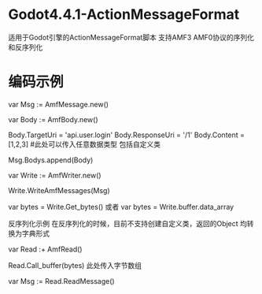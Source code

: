 # Godot4.4.1-ActionMessageFormat
适用于Godot引擎的ActionMessageFormat脚本 支持AMF3 AMF0协议的序列化和反序列化

# 编码示例

var Msg := AmfMessage.new()

var Body := AmfBody.new()

Body.TargetUri =  'api.user.login'
Body.ResponseUri = '/1'
Body.Content = [1,2,3]  #此处可以传入任意数据类型 包括自定义类

Msg.Bodys.append(Body)

var Write := AmfWriter.new()

Write.WriteAmfMessages(Msg)

var bytes = Write.Get_bytes()
或者
var bytes = Write.buffer.data_array


反序列化示例 在反序列化的时候，目前不支持创建自定义类，返回的Object 均转换为字典形式

var Read :+ AmfRead()

Read.Call_buffer(bytes)  此处传入字节数组

var Msg := Read.ReadMessage()




